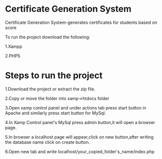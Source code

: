 # Certificate Generation System
Certificate Generation System-generates certificates for students based on score

To run the project download the following:

1.Xampp

2.PHP5

# Steps to run the project 

1.Download the project or extract the zip file.

2.Copy or move the folder into xamp->htdocs folder

3.Open xamp control panel and under actions tab press start button in Apache and similarly press start button for MySql.

4.In Xamp Control panel's MySql press admin button,it will open a browser page.

5.In browser a localhost page will appear,click on new button,after writing the database name click on create button.

6.Open new tab and write localhost/your_copied_folder's_name/index.php
